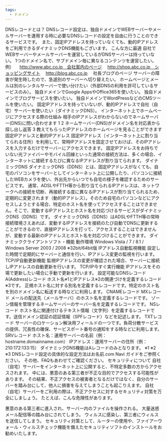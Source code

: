 ```yaml
---
tags:
  - ドメイン
---
```



DNSレコードとは？
DNSレコード設定は、独自ドメインでWEBサーバーやメールサーバーを運用する時に必要なDNSレコードの設定を自由に行うことのできるサービスです。　また、固定IPアドレスを持っていなくても、動的IPアドレスをご利用できるダイナミックDNS機能もございます。
こんな方に最適
自社でWEBサーバーやメールサーバーを運営しているがDNSサーバーは持っていない。
1つのドメイン名で、サブドメイン毎に異なるコンテンツを運営したい。
例）
　http://www.abc.co.jp　会社案内のページ
　http://shop.abc.co.jp　ショッピングサイト
　http://blog.abc.co.jp 　社長ブログのページ
サーバーの障害が発生時したので、急遽別のサーバーへ切り替えたい。
ホームページとメールは別のレンタルサーバーで使い分けたい（外部DNSの利用を許可しているサービスのみ）。
独自ドメインでGoogle AppsやOffice365を使いたい。
独自ドメインでブログサービスを使いたい。
独自ドメインでWordPressなどのCMSツールを使いたい。
固定IPアドレスを持っていないが、動的IPアドレスで自社（自宅）サーバーを使いたい（ダイナミックDNS）。
インターネット上でホームページにアクセスする際の仕組み
相手のIPアドレスがわからないのでネームサーバー(DNS)に問い合わせます
1
2
ネームサーバー(DNS)がドメイン名を対応表から探し出し返答
3
教えてもらったIPアドレスのホームページを見ることができます
固定IPアドレスと動的IPアドレス
固定IPアドレス（インターネット上に割り当てられる住所）を利用して、常時IPアドレスを固定させておけば、そのIPアドレスを入力するだけでサーバーにアクセスできます。
固定IPアドレスをお持ちでいない光ファイバーやモバイル回線といった通常の接続方法は、多くの場合、インターネットに接続するたびに異なるIPアドレスが割り当てられます。
ダイナミックDNS
ダイナミックDNS（DDNS）とは、固定IPアドレスがなくても、自宅のパソコンをサーバーとしてインターネット上に公開したり、パソコンに接続したWEBカメラを使い、外出先からいつでも自宅の様子を確認するためのサービスです。
通常、ADSLやFTTH等から割り当てられるIPアドレスは、ネットワークへの接続を切断、再接続する度に異なるIPアドレスが割り当てられるため、定期的に変更されます（動的IPアドレス）。そのため自宅のパソコンなどにアクセスしようとする場合、特定のホスト名を使ってアクセスすることはできません。そこで、変動するIPアドレスとホスト名を対応づけるサービスがダイナミックDNS（DDNS）です。
ダイナミックDNS（DDNS）はADSLやFTTH等の常時接続環境さえあれば、変動するIPアドレスを接続のたび自動でDNSに更新することができるので、直接IPアドレスを打って、アクセスすることはできませんが、変動する最新のIPアドレスとホスト名を対応づけることができます。
ダイナミッククライアントソフト・機能
動作環境
Windows Vista / 7 / 8.1 / Windows Server 2003 / 2008 ※32bit/64bit版
IPアドレス自動監視機能
設定した時間で定期的にサーバーと通信を行い、IPアドレス変更の監視を行います。
TCP/IP自動更新機能
監視IPアドレスの変更が確認された場合、サーバーに接続しIPアドレスの自動更新を行います。
TCP/IP今すぐ実行機能
IPアドレスをその場で更新したい場合に手動で更新を行います。
設定可能なDNSレコード
A(Address)レコード
ホスト名※1とIPアドレス※2の関連づけを定義するレコード※3です。
正規ホスト名に対する別名を定義するレコードです。特定のホスト名を別のドメイン名に転送する時などに利用します。
CNAMEレコード
MXレコード
メールの配送先（メールサーバ）のホスト名を定義するレコードです。
ゾーン情報を管理するネームサーバーのサーバー名を定義するレコードです。
NSレコード
ホスト名に関連付けるテキスト情報（文字列）を定義するレコードです。送信ドメイン認証の認証情報（SPFレコード）などを記述します。
TXTレコード
サーバーのロケーション解決用フィールドの一つです。負荷分散サービスの提供、冗長性の確保、サービスポート番号の通知をする時などに利用します。
SRVレコード
ホスト名：運用サーバーの名前（例：hostname.domainname.com）
IPアドレス：運用サーバーの住所（例：210:172:133:15）
ダイナミックDNS機能はAレコードのみとなります。
※1
※2
※3
DNSレコード設定の具体的な設定方法はお名前.com Navi ガイドをご参照ください。
その他、FAQもあわせてご確認ください。
セキュリティについて
自社（自宅）サーバーをインターネット上に公開すると、不特定多数の方からアクセスされます。 中には、悪意のある第三者が不正な目的でアクセスする可能性があります。 その結果、不正アクセスの被害者となるだけではなく、自分のサーバーを踏み台にして、他人に損害を与えてしまうことも起こりえます。 自社（自宅）サーバーをご利用の際は、不正アクセスに対するセキュリティ対策を万全にしましょう。
たとえば、こんな危険性があります。

悪意のある第三者に進入され、サーバー内のファイルを操作される。
大量迷惑メール配信等の踏み台にされてしまう。
ウィルスに感染し、第三者にウィルスを送信してしまう。
セキュリティ対策として、ルーターの使用や、ファイアーウォール・ウィルスチェック機能を備えたセキュリティソフトのインストールをお勧めいたします。